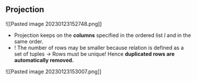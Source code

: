 ## Projection

![[Pasted image 20230123152748.png]]

- Projection keeps on the **columns** specified in the ordered list $l$ and in the same order.
- ! The number of rows may be smaller because relation is defined as a set of tuples → Rows must be unique! Hence **duplicated rows are automatically removed.**

![[Pasted image 20230123153007.png]]